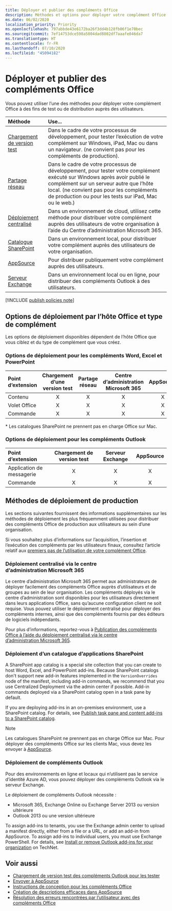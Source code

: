 ```yaml
---
title: Déployer et publier des compléments Office
description: Méthodes et options pour déployer votre complément Office à des fins de test ou de distribution auprès des utilisateurs.
ms.date: 06/02/2020
localization_priority: Priority
ms.openlocfilehash: 797abbde43e6172ba26f3dd4b128fb06f1e70bec
ms.sourcegitcommit: 7ef14753dce598a5804dad8802df7aaafe046da7
ms.translationtype: HT
ms.contentlocale: fr-FR
ms.lasthandoff: 07/10/2020
ms.locfileid: "45094182"
---
```

# <a name="deploy-and-publish-office-add-ins"></a>Déployer et publier des compléments Office

Vous pouvez utiliser l’une des méthodes pour déployer votre complément Office à des fins de test ou de distribution auprès des utilisateurs.

|**Méthode**|**Use...**|
|:---------|:------------|
|[Chargement de version test](../testing/test-debug-office-add-ins.md#sideload-an-office-add-in-for-testing)|Dans le cadre de votre processus de développement, pour tester l’exécution de votre complément sur Windows, iPad, Mac ou dans un navigateur. (ne convient pas pour les compléments de production).|
|[Partage réseau](../testing/create-a-network-shared-folder-catalog-for-task-pane-and-content-add-ins.md)|Dans le cadre de votre processus de développement, pour tester votre complément exécuté sur Windows après avoir publié le complément sur un serveur autre que l’hôte local. (ne convient pas pour les compléments de production ou pour les tests sur iPad, Mac ou le web.)|
|[Déploiement centralisé](centralized-deployment.md)|Dans un environnement de cloud, utilisez cette méthode pour distribuer votre complément auprès des utilisateurs de votre organisation à l’aide du Centre d’administration Microsoft 365.|
|[Catalogue SharePoint](publish-task-pane-and-content-add-ins-to-an-add-in-catalog.md)|Dans un environnement local, pour distribuer votre complément auprès des utilisateurs de votre organisation.|
|[AppSource](/office/dev/store/submit-to-appsource-via-partner-center)|Pour distribuer publiquement votre complément auprès des utilisateurs.|
|[Serveur Exchange](#outlook-add-in-deployment)|Dans un environnement local ou en ligne, pour distribuer des compléments Outlook à des utilisateurs.|

[!INCLUDE [publish policies note](../includes/note-publish-policies.md)]

## <a name="deployment-options-by-office-host-and-add-in-type"></a>Options de déploiement par l’hôte Office et type de complément

Les options de déploiement disponibles dépendent de l’hôte Office que vous ciblez et du type de complément que vous créez.

### <a name="deployment-options-for-word-excel-and-powerpoint-add-ins"></a>Options de déploiement pour les compléments Word, Excel et PowerPoint

| Point d’extension | Chargement d’une version test | Partage réseau | Centre d’administration Microsoft 365 |AppSource   | Catalogue SharePoint\* |
|:----------------|:-----------:|:-------------:|:-----------------------:|:----------:|:--------------------:|
| Contenu         | X           | X             | X                       | X          | X                    |
| Volet Office       | X           | X             | X                       | X          | X                    |
| Commande         | X           | X             | X                       | X          |                      |

&#42; Les catalogues SharePoint ne prennent pas en charge Office sur Mac.

### <a name="deployment-options-for-outlook-add-ins"></a>Options de déploiement pour les compléments Outlook

| Point d’extension | Chargement de version test | Serveur Exchange | AppSource    |
|:----------------|:-----------:|:---------------:|:------------:|
| Application de messagerie        | X           | X               | X            |
| Commande         | X           | X               | X            |

## <a name="production-deployment-methods"></a>Méthodes de déploiement de production

Les sections suivantes fournissent des informations supplémentaires sur les méthodes de déploiement les plus fréquemment utilisées pour distribuer des compléments Office de production aux utilisateurs au sein d’une organisation.

Si vous souhaitez plus d’informations sur l’acquisition, l’insertion et l’exécution des compléments par les utilisateurs finaux, consultez l’article relatif aux [premiers pas de l’utilisation de votre complément Office](https://support.office.com/article/start-using-your-office-add-in-82e665c4-6700-4b56-a3f3-ef5441996862).

### <a name="centralized-deployment-via-the-microsoft-365-admin-center"></a>Déploiement centralisé via le centre d’administration Microsoft 365

Le centre d’administration Microsoft 365 permet aux administrateurs de déployer facilement des compléments Office auprès d’utilisateurs et de groupes au sein de leur organisation. Les compléments déployés via le centre d’administration sont disponibles pour les utilisateurs directement dans leurs applications Office, sans qu’aucune configuration client ne soit requise. Vous pouvez utiliser le déploiement centralisé pour déployer des compléments internes, ainsi que des compléments fournis par des éditeurs de logiciels indépendants.

Pour plus d’informations, reportez-vous à [Publication des compléments Office à l’aide du déploiement centralisé via le centre d’administration Microsoft 365](centralized-deployment.md).

### <a name="sharepoint-app-catalog-deployment"></a>Déploiement d’un catalogue d’applications SharePoint

A SharePoint app catalog is a special site collection that you can create to host Word, Excel, and PowerPoint add-ins. Because SharePoint catalogs don't support new add-in features implemented in the `VersionOverrides` node of the manifest, including add-in commands, we recommend that you use Centralized Deployment via the admin center if possible. Add-in commands deployed via a SharePoint catalog open in a task pane by default.

If you are deploying add-ins in an on-premises environment, use a SharePoint catalog. For details, see [Publish task pane and content add-ins to a SharePoint catalog](publish-task-pane-and-content-add-ins-to-an-add-in-catalog.md).

> [!NOTE]
> Les catalogues SharePoint ne prennent pas en charge Office sur Mac. Pour déployer des compléments Office sur les clients Mac, vous devez les envoyer à [AppSource](/office/dev/store/submit-to-the-office-store).

### <a name="outlook-add-in-deployment"></a>Déploiement de compléments Outlook

Pour des environnements en ligne et locaux qui n’utilisent pas le service d’identité Azure AD, vous pouvez déployer des compléments Outlook via le serveur Exchange.

Le déploiement de compléments Outlook nécessite :

- Microsoft 365, Exchange Online ou Exchange Server 2013 ou version ultérieure
- Outlook 2013 ou une version ultérieure

To assign add-ins to tenants, you use the Exchange admin center to upload a manifest directly, either from a file or a URL, or add an add-in from AppSource. To assign add-ins to individual users, you must use Exchange PowerShell. For details, see [Install or remove Outlook add-ins for your organization](https://technet.microsoft.com/library/jj943752(v=exchg.150).aspx) on TechNet.

## <a name="see-also"></a>Voir aussi

- [Chargement de version test des compléments Outlook pour les tester](../testing/create-a-network-shared-folder-catalog-for-task-pane-and-content-add-ins.md)
- [Envoyer à AppSource][AppSource]
- [Instructions de conception pour les compléments Office](../design/add-in-design.md)
- [Création de descriptions efficaces dans AppSource](/office/dev/store/create-effective-office-store-listings)
- [Résolution des erreurs rencontrées par l’utilisateur avec des compléments Office](../testing/testing-and-troubleshooting.md)

[AppSource]: /office/dev/store/submit-to-appsource-via-partner-center
[Office Add-in host and platform availability]: ../overview/office-add-in-availability
